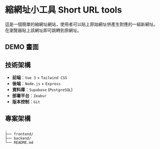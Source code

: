 # 縮網址小工具 Short URL tools

這是一個簡單的縮網址網站，使用者可以貼上原始網址併產生對應的一組新網址。
在瀏覽器貼上該網址即可跳轉到原網址。

## DEMO 畫面

## 技術架構

- **前端**：`Vue 3` + `Tailwind CSS`
- **後端**：`Node.js` + `Express`
- **資料庫**：`Supabase` (`PostgreSQL`)
- **部署平台**：`Zeabur`
- **版本控制**：`Git`

## 專案架構
```
.
├── frontend/
├── backend/
└── README.md
```
